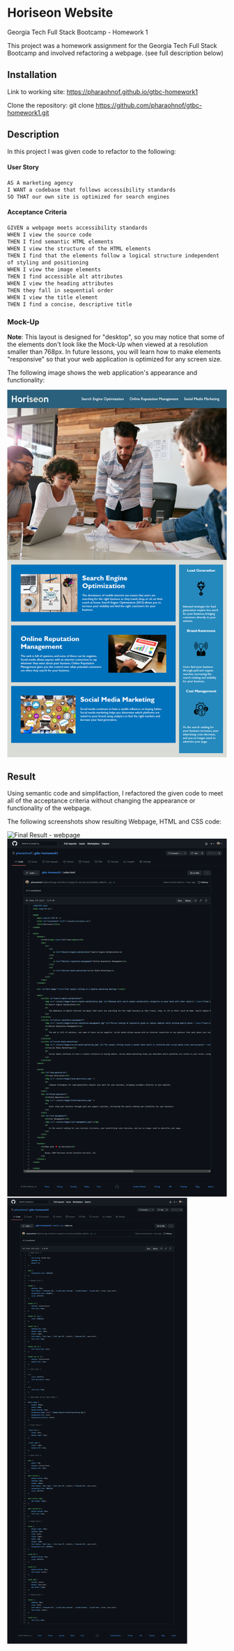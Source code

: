 # Horiseon Website
Georgia Tech Full Stack Bootcamp - Homework 1

This project was a homework assignment for the Georgia Tech Full Stack Bootcamp and involved refactoring a webpage. (see full description below)



## Installation

Link to working site: 
 <https://pharaohnof.github.io/gtbc-homework1>

Clone the repository: 
 git clone https://github.com/pharaohnof/gtbc-homework1.git



## Description

 In this project I was given code to refactor to the following:

#### User Story

```
AS A marketing agency
I WANT a codebase that follows accessibility standards
SO THAT our own site is optimized for search engines
```

#### Acceptance Criteria

```
GIVEN a webpage meets accessibility standards
WHEN I view the source code
THEN I find semantic HTML elements
WHEN I view the structure of the HTML elements
THEN I find that the elements follow a logical structure independent of styling and positioning
WHEN I view the image elements
THEN I find accessible alt attributes
WHEN I view the heading attributes
THEN they fall in sequential order
WHEN I view the title element
THEN I find a concise, descriptive title
```

### Mock-Up

**Note**: This layout is designed for "desktop", so you may notice that some of the elements don't look like the Mock-Up when viewed at a resolution smaller than 768px. In future lessons, you will learn how to make elements "responsive" so that your web application is optimized for any screen size.

The following image shows the web application's appearance and functionality:

![code refactor demo](./assets/images/01-HTML-Git-CSS_02-Homework_Assets_01-html-css-git-homework-demo.png)

## Result

Using semantic code and simplifaction, I refactored the given code to meet all of the acceptance criteria without changing the appearance or functionality of the webpage.

The following screenshots show resulting Webpage, HTML and CSS code:

![Final Result - webpage](./assets/images/webpage.png)
![HTML code](./assets/images/html.png)
![CSS code](./assets/images/css.png)
